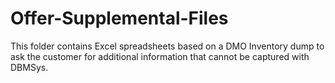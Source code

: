 # Offer-Supplemental-Files
This folder contains Excel spreadsheets based on a DMO Inventory dump to ask the customer for additional information that cannot
be captured with DBMSys.  
